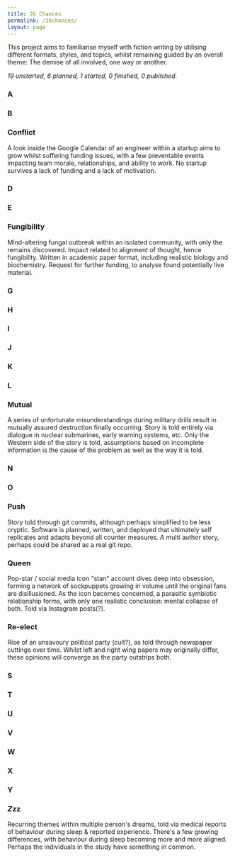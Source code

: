 ```yaml
---
title: 26 Chances
permalink: /26chances/
layout: page
---
```


This project aims to familiarise myself with fiction writing by utilising different formats, styles, and topics, whilst remaining guided by an overall theme: The demise of all involved, one way or another.

*19 unstarted, 6 planned, 1 started, 0 finished, 0 published.*

### A
### B

### **C**onflict

A look inside the Google Calendar of an engineer within a startup aims to grow whilst suffering funding issues, with a few preventable events impacting team morale, relationships, and ability to work. No startup survives a lack of funding and a lack of motivation. 

### D
### E

### **F**ungibility

Mind-altering fungal outbreak within an isolated community, with only the remains discovered. Impact related to alignment of thought, hence fungibility. Written in academic paper format, including realistic biology and biochemistry. Request for further funding, to analyse found potentially live material.

### G
### H
### I
### J
### K
### L

### **M**utual

A series of unfortunate misunderstandings during military drills result in mutually assured destruction finally occurring. Story is told entirely via dialogue in nuclear submarines, early warning systems, etc. Only the Western side of the story is told, assumptions based on incomplete information is the cause of the problem as well as the way it is told.

### N
### O

### **P**ush

Story told through git commits, although perhaps simplified to be less cryptic. Software is planned, written, and deployed that ultimately self replicates and adapts beyond all counter measures. A multi author story, perhaps could be shared as a real git repo.

### **Q**ueen

Pop-star / social media icon "stan" account dives deep into obsession, forming a network of sockpuppets growing in volume until the original fans are disillusioned. As the icon becomes concerned, a parasitic symbiotic relationship forms, with only one realistic conclusion: mental collapse of both. Told via Instagram posts(?).

### **R**e-elect

Rise of an unsavoury political party (cult?), as told through newspaper cuttings over time. Whilst left and right wing papers may originally differ, these opinions will converge as the party outstrips both. 

### S
### T
### U
### V
### W
### X
### Y
### *Z*zz

Recurring themes within multiple person's dreams, told via medical reports of behaviour during sleep & reported experience. There's a few growing differences, with behaviour during sleep becoming more and more aligned. Perhaps the individuals in the study have something in common.